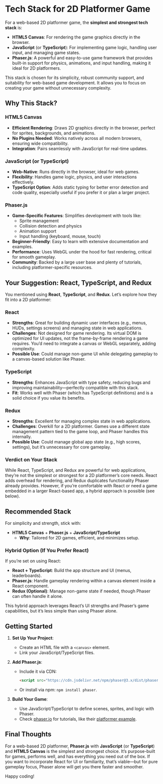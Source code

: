 # Tech Stack for 2D Platformer Game

For a web-based 2D platformer game, the **simplest and strongest tech stack** is:

- **HTML5 Canvas**: For rendering the game graphics directly in the browser.
- **JavaScript** (or **TypeScript**): For implementing game logic, handling user input, and managing game states.
- **Phaser.js**: A powerful and easy-to-use game framework that provides built-in support for physics, animations, and input handling, making it ideal for 2D platformers.

This stack is chosen for its simplicity, robust community support, and suitability for web-based game development. It allows you to focus on creating your game without unnecessary complexity.

## Why This Stack?

### HTML5 Canvas
- **Efficient Rendering**: Draws 2D graphics directly in the browser, perfect for sprites, backgrounds, and animations.
- **No Plugins Needed**: Works natively across all modern browsers, ensuring wide compatibility.
- **Integration**: Pairs seamlessly with JavaScript for real-time updates.

### JavaScript (or TypeScript)
- **Web-Native**: Runs directly in the browser, ideal for web games.
- **Flexibility**: Handles game logic, physics, and user interactions effectively.
- **TypeScript Option**: Adds static typing for better error detection and code quality, especially useful if you prefer it or plan a larger project.

### Phaser.js
- **Game-Specific Features**: Simplifies development with tools like:
  - Sprite management
  - Collision detection and physics
  - Animation support
  - Input handling (keyboard, mouse, touch)
- **Beginner-Friendly**: Easy to learn with extensive documentation and examples.
- **Performance**: Uses WebGL under the hood for fast rendering, critical for smooth gameplay.
- **Community**: Backed by a large user base and plenty of tutorials, including platformer-specific resources.

## Your Suggestion: React, TypeScript, and Redux

You mentioned using **React**, **TypeScript**, and **Redux**. Let’s explore how they fit into a 2D platformer:

### React
- **Strengths**: Great for building dynamic user interfaces (e.g., menus, HUDs, settings screens) and managing state in web applications.
- **Challenges**: Not designed for game rendering. Its virtual DOM is optimized for UI updates, not the frame-by-frame rendering a game requires. You’d need to integrate a canvas or WebGL separately, adding complexity.
- **Possible Use**: Could manage non-game UI while delegating gameplay to a canvas-based solution like Phaser.

### TypeScript
- **Strengths**: Enhances JavaScript with type safety, reducing bugs and improving maintainability—perfectly compatible with this stack.
- **Fit**: Works well with Phaser (which has TypeScript definitions) and is a solid choice if you value its benefits.

### Redux
- **Strengths**: Excellent for managing complex state in web applications.
- **Challenges**: Overkill for a 2D platformer. Games use a different state management pattern tied to the game loop, and Phaser handles this internally.
- **Possible Use**: Could manage global app state (e.g., high scores, settings), but it’s unnecessary for core gameplay.

### Verdict on Your Stack
While React, TypeScript, and Redux are powerful for web applications, they’re not the simplest or strongest for a 2D platformer’s core needs. React adds overhead for rendering, and Redux duplicates functionality Phaser already provides. However, if you’re comfortable with React or need a game embedded in a larger React-based app, a hybrid approach is possible (see below).

## Recommended Stack
For simplicity and strength, stick with:

- **HTML5 Canvas** + **Phaser.js** + **JavaScript/TypeScript**
  - **Why**: Tailored for 2D games, efficient, and minimizes setup.

### Hybrid Option (If You Prefer React)
If you’re set on using React:
- **React + TypeScript**: Build the app structure and UI (menus, leaderboards).
- **Phaser.js**: Handle gameplay rendering within a canvas element inside a React component.
- **Redux (Optional)**: Manage non-game state if needed, though Phaser can often handle it alone.

This hybrid approach leverages React’s UI strengths and Phaser’s game capabilities, but it’s less simple than using Phaser alone.

## Getting Started

1. **Set Up Your Project**:
   - Create an HTML file with a `<canvas>` element.
   - Link your JavaScript/TypeScript files.

2. **Add Phaser.js**:
   - Include it via CDN:  
     ```html
     <script src="https://cdn.jsdelivr.net/npm/phaser@3.x/dist/phaser.min.js"></script>
     ```
   - Or install via npm: `npm install phaser`.

3. **Build Your Game**:
   - Use JavaScript/TypeScript to define scenes, sprites, and logic with Phaser.
   - Check [phaser.io](https://phaser.io/) for tutorials, like their [platformer example](https://phaser.io/examples/v3/category/games).

## Final Thoughts
For a web-based 2D platformer, **Phaser.js** with **JavaScript** (or **TypeScript**) and **HTML5 Canvas** is the simplest and strongest choice. It’s purpose-built for games, performs well, and has everything you need out of the box. If you want to incorporate React for UI or familiarity, that’s viable—but for pure gameplay focus, Phaser alone will get you there faster and smoother.

Happy coding!